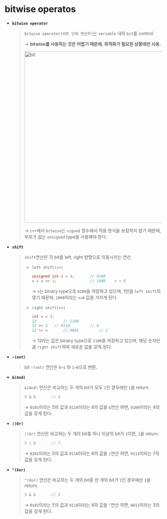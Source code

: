 # bitwise operatos

- **`bitwise operator`**
  
  > `bitwise operator(비트 단위 연산자)`는 `variable` 내의 `bit`를 control.
  >
  > → **bitwise를 사용하는 것은 어렵기 때문에, 최적화가 필요한 상황에만 사용.**
  >
  > <img width="549" alt="bit" src="https://user-images.githubusercontent.com/23169707/74834793-764d5700-535f-11ea-81ad-dc5b9c80a651.png">
  >
  > → `c++`에서 `bitwise`는 `signed` 정수에서 적용 방식을 보장하지 않기 때문에, 부호가 없는 `unsigned` type을 사용해야 한다.
  
- **`shift`**

  > `shift`연산은 각 bit를 left, right 방향으로 이동시키는 연산.
  >
  > * `left shift(<<)`
  >
  >   ```c++
  >   unsigned int x = 4;		// 0100	
  >   x = x << 1;				// 1000    x = 8
  >   ```
  >
  >   → `x`는 binary type으로 `0100`을 저장하고 있으며, 1만큼 `left shift`하였기 때문에, `1000`이라는 `x=8` 값을 가지게 된다.
  >
  > * `right shift(>>)`
  >
  >   ```c++
  >   int x = 3;
  >   12			// 1100
  >   12 >> 1 	// 0110			// 6
  >   12 >> x		// 0001			// 1
  >   ```
  >
  >   → 12라는 값은 binary type으로 `1100`을 저장하고 있으며, 해당 숫자만큼 `right shift`하여 새로운 값을 갖게 된다.

- **`~(not)`**

  > bit `~(not)` 연산은 `0→1` 와 `1→0`으로 변환.

- **`&(And)`**

  > `&(And)` 연산은 비교하는 두 개의 bit가 모두 `1`인 경우에만 `1`을 return.
  >
  > ```c++
  > 5 & 6		// 4
  > ```
  >
  > → `0101`이라는 5의 값과 `0110`이라는 6의 값을 `&`연산 하면, `0100`이라는 4의 값을 갖게 된다.

- **`|(Or)`**

  > `|(Or)` 연산은 비교하는 두 개의 bit중 하나 이상의 bit가 `1`이면,  `1`을 return.
  >
  > ```c++
  > 5 | 6		// 7
  > ```
  >
  > → `0101`이라는 5의 값과 `0110`이라는 6의 값을 `|`연산 하면, `0111`이라는 7의 값을 갖게 된다.

- **`^(Xor)`**

  > `^(Xor)` 연산은 비교하는 두 개의 bit중 한 개의 bit가  `1`인 경우에만 `1`을 return.
  >
  > ```c++
  > 5 & 6		// 3
  > ```
  >
  > → `0101`이라는 5의 값과 `0110`이라는 6의 값을 `^`연산 하면, `0011`이라는 3의 값을 갖게 된다.

